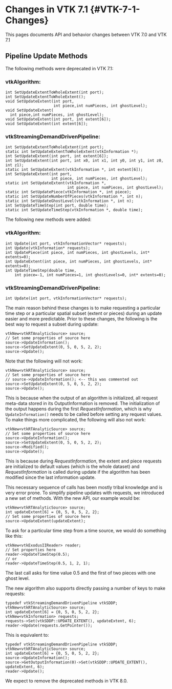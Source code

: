 Changes in VTK 7.1          {#VTK-7-1-Changes}
==================

This pages documents API and behavior changes between VTK 7.0 and
VTK 7.1

Pipeline Update Methods
-----------------------

The following methods were deprecated in VTK 7.1:

### vtkAlgorithm:

    int SetUpdateExtentToWholeExtent(int port);
    int SetUpdateExtentToWholeExtent();
    void SetUpdateExtent(int port,
                         int piece,int numPieces, int ghostLevel);
    void SetUpdateExtent(
      int piece,int numPieces, int ghostLevel);
    void SetUpdateExtent(int port, int extent[6]);
    void SetUpdateExtent(int extent[6]);

### vtkStreamingDemandDrivenPipeline:

    int SetUpdateExtentToWholeExtent(int port);
    static int SetUpdateExtentToWholeExtent(vtkInformation *);
    int SetUpdateExtent(int port, int extent[6]);
    int SetUpdateExtent(int port, int x0, int x1, int y0, int y1, int z0, int z1);
    static int SetUpdateExtent(vtkInformation *, int extent[6]);
    int SetUpdateExtent(int port,
                        int piece, int numPieces, int ghostLevel);
    static int SetUpdateExtent(vtkInformation *,
                               int piece, int numPieces, int ghostLevel);
    static int SetUpdatePiece(vtkInformation *, int piece);
    static int SetUpdateNumberOfPieces(vtkInformation *, int n);
    static int SetUpdateGhostLevel(vtkInformation *, int n);
    int SetUpdateTimeStep(int port, double time);
    static int SetUpdateTimeStep(vtkInformation *, double time);

The following new methods were added:

### vtkAlgorithm:

    int Update(int port, vtkInformationVector* requests);
    int Update(vtkInformation* requests);
    int UpdatePiece(int piece, int numPieces, int ghostLevels, int* extents=0);
    int UpdateExtent(int piece, int numPieces, int ghostLevels, int* extents=0);
    int UpdateTimeStep(double time,
        int piece=-1, int numPieces=1, int ghostLevels=0, int* extents=0);

### vtkStreamingDemandDrivenPipeline:

    int Update(int port, vtkInformationVector* requests);

The main reason behind these changes is to make requesting a particular time step or a particular spatial subset (extent or pieces) during an update easier and more predictable. Prior to these changes, the following is the best way to request a subset during update:

    vtkNew<vtkRTAnalyticSource> source;
    // Set some properties of source here
    source->UpdateInformation();
    source->SetUpdateExtent(0, 5, 0, 5, 2, 2);
    source->Update();

Note that the following will not work:

    vtkNew<vtkRTAnalyticSource> source;
    // Set some properties of source here
    // source->UpdateInformation(); <-- this was commented out
    source->SetUpdateExtent(0, 5, 0, 5, 2, 2);
    source->Update();

This is because when the output of an algorithm is initialized, all request meta-data stored in its OutputInformation is removed. The initialization of the output happens during the first *RequestInformation*, which is why `UpdateInformation()` needs to be called before setting any request values. To make things more complicated, the following will also not work:

    vtkNew<vtkRTAnalyticSource> source;
    // Set some properties of source here
    source->UpdateInformation();
    source->SetUpdateExtent(0, 5, 0, 5, 2, 2);
    source->Modified();
    source->Update();

This is because during *RequestInformation*, the extent and piece requests are initialized to default values (which is the whole dataset) and *RequestInformation* is called during update if the algorithm has been modified since the last information update.

This necessary sequence of calls has been mostly tribal knowledge and is very error prone. To simplify pipeline updates with requests, we introduced a new set of methods. With the new API, our example would be:

    vtkNew<vtkRTAnalyticSource> source;
    int updateExtent[6] = {0, 5, 0, 5, 2, 2};
    // Set some properties of source here
    source->UpdateExtent(updateExtent);

To ask for a particular time step from a time source, we would do something like this:

    vtkNew<vtkExodusIIReader> reader;
    // Set properties here
    reader->UpdateTimeStep(0.5);
    // or
    reader->UpdateTimeStep(0.5, 1, 2, 1);

The last call asks for time value 0.5 and the first of two pieces with one ghost level.

The new algorithm also supports directly passing a number of keys to make requests:

    typedef vtkStreamingDemandDrivenPipeline vtkSDDP;
    vtkNew<vtkRTAnalyticSource> source;
    int updateExtent[6] = {0, 5, 0, 5, 2, 2};
    vtkNew<vtkInformation> requests;
    requests->Set(vtkSDDP::UPDATE_EXTENT(), updateExtent, 6);
    reader->Update(requests.GetPointer());

This is equivalent to:

    typedef vtkStreamingDemandDrivenPipeline vtkSDDP;
    vtkNew<vtkRTAnalyticSource> source;
    int updateExtent[6] = {0, 5, 0, 5, 2, 2};
    source->UpdateInformation();
    source->GetOutputInformation(0)->Set(vtkSDDP::UPDATE_EXTENT(), updateExtent, 6);
    reader->Update();

We expect to remove the deprecated methods in VTK 8.0.
